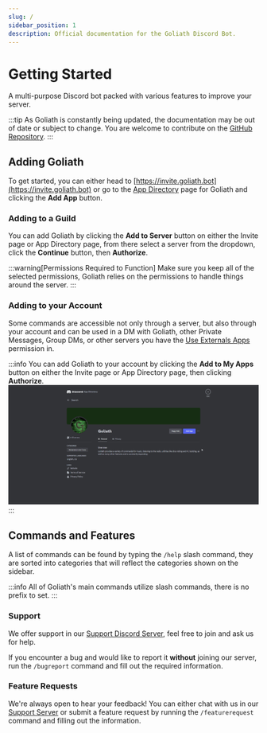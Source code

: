 ```yaml
---
slug: /
sidebar_position: 1
description: Official documentation for the Goliath Discord Bot.
---
```


# Getting Started

A multi-purpose Discord bot packed with various features to improve your server.

:::tip
As Goliath is constantly being updated, the documentation may be out of date or subject to change. You are welcome to contribute on the [GitHub Repository](https://github.com/GoliathBot/docs.goliath.bot).
:::

## Adding Goliath

To get started, you can either head to [https://invite.goliath.bot](https://invite.goliath.bot) or go to the [App Directory](https://discord.com/application-directory/694640263074807909) page for Goliath and clicking the **Add App** button.

### Adding to a Guild

You can add Goliath by clicking the **Add to Server** button on either the Invite page or App Directory page, from there select a server from the dropdown, click the **Continue** button, then **Authorize**.

:::warning[Permissions Required to Function]
Make sure you keep all of the selected permissions, Goliath relies on the permissions to handle things around the server.
:::

### Adding to your Account
Some commands are accessible not only through a server, but also through your account and can be used in a DM with Goliath, other Private Messages, Group DMs, or other servers you have the [Use Externals Apps](https://support-apps.discord.com/hc/en-us/articles/26501864012951-Moderating-Apps-on-Discord#h_01HZQQQEAD1NCVP0MB1VQXV5C0) permission in.

:::info
You can add Goliath to your account by clicking the **Add to My Apps** button on either the Invite page or App Directory page, then clicking **Authorize**.
![Add to My Apps](./img/user_install.gif)
:::

## Commands and Features

A list of commands can be found by typing the `/help` slash command, they are sorted into categories that will reflect the categories shown on the sidebar.

:::info
All of Goliath's main commands utilize slash commands, there is no prefix to set.
:::

### Support

We offer support in our [Support Discord Server](https://support.goliath.bot), feel free to join and ask us for help.

If you encounter a bug and would like to report it **without** joining our server, run the `/bugreport` command and fill out the required information.

### Feature Requests

We're always open to hear your feedback! You can either chat with us in our [Support Server](https://support.goliath.bot) or submit a feature request by running the `/featurerequest` command and filling out the information.